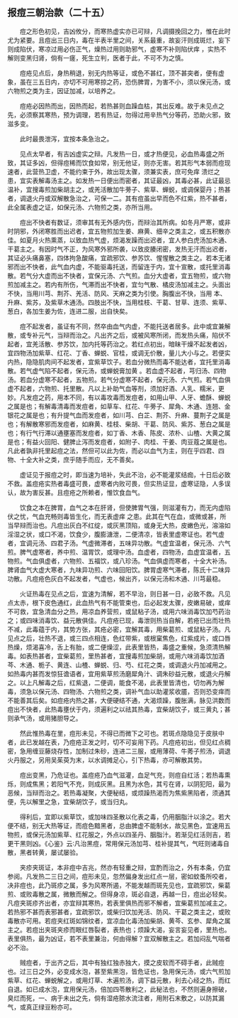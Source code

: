 ## 报痘三朝治款（二十五）


&emsp;&emsp;痘之形色初见，吉凶攸分，而寒热虚实亦已可辩，凡调摄挽回之力，惟在此时尤为紧要。且痘出三日内，毒在半表半里之间，关系最重，故妄汗则成斑烂，妄下则成陷伏，寒凉过用必伤正气，燥热过用则助邪气，虚寒不补则陷伏痒 ，实热不解则变黑归肾，倘有一瘥，死生立判，医者于此，不可不为之慎。

&emsp;&emsp;痘疮见点后，身热稍退，别无内热等证，或色不甚红，顶不甚突者，便有虚象，虽在三五日内，亦切不可用寒掠之药，恐伤脾胃，为害不小，须以保元汤，或六物煎之类为主，因证加减，以培养之。

&emsp;&emsp;痘疮必因热而出，因热而起，若热甚则血躁血枯，其出反难。故于未见点之先，必须察其寒热，预为调理，若有热证，勿得过用辛热气分等药，恐助火邪，致滋多变。

&emsp;&emsp;此时最畏泄泻，宜按本条急治之。

&emsp;&emsp;见点太早者，有吉凶虚实之辩。凡发热一日，或才热便见，必血热毒盛之所致，其证多凶，但得痘稀而饮食如常，别无他证，则亦无害。若其形气本弱而痘现速者，此营热卫虚，不能约束于外，故出现太骤，须兼实表，庶可免痒 溃烂之患，宜实表解毒汤主之。如发热一日便出而密者，其证最凶，其毒必甚，此证最忌温补，宜搜毒煎加柴胡主之，或羌活散加牛蒡子、紫草、蝉蜕，或调保婴丹；热甚者，调退火丹或双解散急治之，可保一二。其有痘虽出早而色不红紫，热不甚者，此全属表虚之证，如保元汤、六物煎之类，亦所当用。

&emsp;&emsp;痘出不快者有数证，须审其有无外感内伤，而辩治其所病。如冬月严寒，或非时阴邪，外闭寒胜而出迟者，宜五物煎加生姜、麻黄、细辛之类主之，或五积散亦佳。如夏月火热熏蒸，以致血热气虚，烦渴发躁而出迟者，宜人参白虎汤加木通、干葛主之。有因时气不正，为风寒外邪所袭，以致皮腠闭密，发热无汗而出迟者，其证必头痛鼻塞，四体拘急酸痛，宜疏邪饮、参苏饮、惺惺散之类主之。若本无诸邪而出不快者，此气血内虚，不能驱毒托送，而留连于内，宜十宣散，或托里消毒散。若气分大虚而出不快者，宜保元汤、六气煎。血分大虚者，宜五物煎，或六物煎加减主之。若内有所伤，气滞而出不快者，宜匀气散、橘皮汤加减主之。头面出不快，当用川芎、荆芥、羌活、防风、天麻之类为引使。胸腹出不快，当用 本、升麻、紫苏，及紫草木通汤。四肢出不快，当用桂枝、干葛、甘草、连须、紫草、葱白，各加生姜为佐，连进二服，出自快矣。

&emsp;&emsp;痘不起发者，虽证有不同，然卒由血气内虚，不能托送者居多。此中或宜兼解散，或专补元气，当辩而治之。凡出齐之后，或被风寒所闭，而发热头痛，陷伏不起者，宜羌活散、参苏饮，加内托等药治之。若红点初出，暗昧干燥不起发者凶，宜四物汤加紫草、红花、丁香、蝉蜕、官桂，或调无价散，量儿大小与之。若便实内热，隐隐肌肉间不起发者，宜紫草饮子。若血分微热而毒不能达者，宜托里消毒散。若气虚气陷不起者，保元汤，或蝉蜕膏加黄 。若血虚不起者，芎归汤、四物汤。若血分虚寒不起者，五物煎。若气分虚寒不起者，保元汤、六气煎。若气血俱虚不起者，六物煎、托里散。凡以上补助气血等剂，须加好酒、人乳、糯米，更妙。凡发痘之药，用本不同，有以毒攻毒而发痘者，如用山甲、人牙、蟾酥、蝉蜕之属是也；有解毒清毒而发痘者，如草车、红花、牛蒡子、犀角、木通、连翘、金银花之属是也；有升提气血而发痘者，如川芎、白芷、荆芥、升麻、蔓荆子之属是也；有解散寒邪而发痘者，如麻黄、桂枝、柴胡、干葛、防风、紫苏、葱白之属是也；有行气行滞以通壅塞而发痘者，如丁香、木香、陈皮、浓朴、山楂、大黄之属是也；有益火回阳、健脾止泻而发痘者，如附子、肉桂、干姜、肉豆蔻之属是也。凡此者孰非托里起痘之法，然但可以此为佐，而必以血气为主，则在乎四君、四物、十全大补之类，庶乎随手而应，无不善矣。

&emsp;&emsp;虚证见于报痘之时，即当速为培补，失此不治，必不能灌浆结痂，十日后必致不救。盖痘疮实热者毒盛可畏，虚寒者内败可畏，但实热证显，虚寒证隐，人多误认，故为害反甚。且痘疮之所赖者，惟饮食血气。

&emsp;&emsp;饮食之本在脾胃，血气之本在肝肾，但使脾胃气强，则滋灌有力，而无内虚陷伏之忧，气血充畅则毒皆生化，而无表虚痒 之患。此其在气在血，或微或甚，所当早辩而治也。凡痘出灰白不红绽，或灰黑顶陷，或身无大热，皮嫩色光，溶溶如淫湿之状，或口不渴，饮食少，腹膨溏泄，二便清凉，皆表里虚寒证也。若气虚者，宜调元汤、四君子汤。气虚微滞者，五味异功散。气虚宜温者，保元汤、六气煎。脾气虚寒者，养中煎、温胃饮，或理中汤。血虚者，四物汤，血虚宜温者，五物煎。气血俱虚者，六物煎、五福饮，或八珍汤。气血俱虚而寒者，十全大补汤。脾肾血气大虚大寒者，九味异功煎、六味回阳饮。脾胃虚寒气滞者，陈氏十二味异功散。凡痘疮色灰白不起发者，气虚也，候出齐，以保元汤和木通、川芎最稳。

&emsp;&emsp;火证热毒在见点之后，宜速为清解，若不早治，则日甚一日，必致不救。凡见点太赤，根下皮色通红，此血热气有不能管束也，后必起发太骤，皮嫩易破，或痒 不可救，宜急清血分之热，用凉血养营煎，或鼠粘子汤，或用六味消毒饮加芍药治之；或四味消毒饮、益元散俱佳。凡痘疮已现，毒泄则热当自解，若疮已出而壮热不减，此毒蕴于内，其势方张，其疮必密，宜解其毒，用柴葛煎、或鼠粘子汤。凡见点之后，壮热不退，或三四点相连，色红带紫，或根窠焦色，红紫成片，或口唇热燥，烦渴喜冷，舌上有胎，或二便燥涩，此表里皆热，毒盛之重候，急须清热解毒。如表热甚者，宜柴葛煎，里热甚者，宜搜毒煎加柴胡，或用六味消毒饮加酒芩、木通、栀子、黄连、山楂、蝉蜕、归、芍、红花之类，或调退火丹加减用之。如热毒内甚而发惊狂谵语者，宜用紫草煎汤磨犀角汁、调朱砂益元散，或退火丹解之。以上凡解毒之后，红紫退，二便调，能食不渴，此表里皆清也，切勿再为解毒，须急以保元汤、四物汤、六物煎之类，调补气血以助灌浆收靥，否则恐变痒而不能善其后矣。如痘疮内热之甚，大便硬结不通，大渴烦躁，腹胀满，脉见洪数而痘出不快者，此热毒壅伏于内，须遍利之以祛其热毒，宜柴胡饮子，或三黄丸；甚则承气汤，或用猪胆导之。

&emsp;&emsp;然此惟热毒在里，痘形未见，不得已而微下之可也。若斑点隐隐见于皮肤中者，此已发越在表，乃痘疮正发之时，切不可妄用下药。凡痘疮初出，但见红点稠密，急用缠豆藤烧存性，加制过朱砂，连进二三服，或用薄荷、牛莠子煎汤，调退火丹服之，另用吴茱萸为末，以水调摊足心，引下热毒，亦可解散其势。

&emsp;&emsp;痘出变黑，乃危证也。盖痘疮乃血气滋灌，血足气充，则痘自红活；若热毒熏烁，则成焦黑；若阳气不充，则成灰黑。且黑为水色，其亏在肾，以阴犯阳，最为恶候，当辩而治之。若热毒凝聚，大便秘结，或烦躁热渴而为焦紫黑陷者，须通其便，先以解里之急，宜柴胡饮子，或当归丸。

&emsp;&emsp;得利后，宜即以紫草饮，或加味四圣散以化表之毒，仍用胭脂汁以涂之。若大便不结，别无大热等证，而痘色黯黑者，总由脾虚不能制水，故见黑色，宜速用五物煎，或保元汤加紫草、红花服之，外点以四圣丹、胭脂汁。若渐见红活则吉，若更干黑则凶。《心鉴》云∶凡治黑痘，常用保元汤加芎、桂补提其气，气旺则诸毒自散，黑者转黄，屡试屡验。

&emsp;&emsp;夹疹夹斑证，本非痘中吉兆，然亦有轻重之辩，宜酌而治之，外有本条，仍宜参阅。凡发热二三日之间，痘形未见，忽然偏身发出红点一层，密如蚊蚤所咬者，决非痘也，此乃斑疹之属，多为风寒所遏，不能发越而斑先见也，宜疏邪饮，柴葛煎、或败毒散之属，微散而解之。但得身凉，斑必自退，再越一日，痘出必轻矣。凡痘夹斑疹齐出者，亦宜辩其寒热，若表里俱热而邪不解者，宜柴葛煎加减主之。若热邪不甚而表邪甚者，宜疏邪饮，或柴归饮加羌活、防风、干葛之类主之，或败毒散亦可用。若痘夹红斑如锦纹者，宜凉血化毒汤加柴胡、黄芩、玄参、犀角之属主之。若痘出夹斑夹疹而眼红唇裂者，表热也；烦躁大渴，妄言妄见者，里热也。表里俱热，最为凶证，若不表里兼治，何由得解？宜双解散主之。若加闷乱气喘者必不治。

&emsp;&emsp;贼痘者，于出齐之后，其中有独红独赤独大，摸之皮软而不碍手者，此贼痘也。过三日之外，必变成水泡，甚至紫黑泡，皆危证也，急用保元汤，或六气煎加紫草、红花、蝉蜕解之，或用灯草、木遍煎汤，调下益元散，利去心经之热，而红自退。如已成水泡，宜用保元汤，倍加四苓散利之，此秘法也，不然则遍身擦破，臭烂而死，一、病于未出之先，倘有湿疮脓水流注者，用附石末敷之，以防其漏气，或真正绿豆粉亦可。

